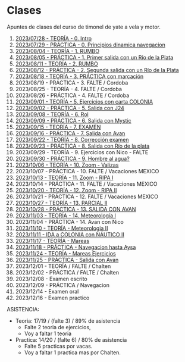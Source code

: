 # Clases

Apuntes de clases del curso de timonel de yate a vela y motor.

1. [2023/07/28 - TEORÍA - 0. Intro](./clases/20230728/README.md)
2. [2023/07/29 - PRÁCTICA - 0. Principios dinamica navegacion](./clases/20230729/README.md)
3. [2023/08/04 - TEORÍA - 1. RUMBO](./clases/20230804/README.md)
4. [2023/08/05 - PRÁCTICA - 1. Primer salida con un Río de la Plata](./clases/20230805/README.md)
5. [2023/08/11 - TEORÍA - 2. RUMBO](./clases/20230811/README.md)
6. [2023/08/12 - PRÁCTICA - 2. Segunda salida con un Río de la Plata](./clases/20230812/README.md)
7. [2023/08/18 - TEORÍA - 3. PRÁCTICA con marcación](./clases/20230818/README.md)
8. 2023/08/19 - PRÁCTICA - 3. FALTE / Cordoba
9. 2023/08/25 - TEORÍA - 4. FALTE / Cordoba
10. 2023/08/26 - PRÁCTICA - 4. FALTE / Cordoba
11. [2023/09/01 - TEORÍA - 5. Ejercicios con carta COLONIA](./clases/20230901/README.md)
12. [2023/09/02 - PRÁCTICA - 5. Salida con J24 ](./clases/20230902/README.md)
13. [2023/09/08 - TEORÍA - 6. Rol ](./clases/20230908/README.md)
14. [2023/09/09 - PRÁCTICA - 6. Salida con Mystic ](./clases/20230909/README.md)
15. [2023/09/15 - TEORÍA - 7. EXAMEN](./clases/20230915/README.md)
16. [2023/09/16 - PRÁCTICA - 7. Salida con Avan](./clases/20230916/README.md)
17. [2023/09/22 - TEORÍA - 8. Corrección examen](./clases/20230922/README.md)
18. [2023/09/23 - PRÁCTICA - 8. Salida con Río de la plata ](./clases/20230923/README.md)
19. 2023/09/29 - TEORÍA - 9. Ejercicios con Nico - FALTE
20. [2023/09/30 - PRÁCTICA - 9. Hombre al agua?](./clases/20230930/README.md)
21. [2023/10/06 - TEORÍA - 10. Zoom - Valizas](./clases/20231006/README.md)
22. 2023/10/07 - PRÁCTICA - 10. FALTE / Vacaciones MEXICO
23. [2023/10/13 - TEORÍA - 11. Zoom - RIPA I](./clases/20231013/README.md)
24. 2023/10/14 - PRÁCTICA - 11. FALTE / Vacaciones MEXICO
25. [2023/10/20 - TEORÍA - 12. Zoom - RIPA II](./clases/20231020/README.md)
26. 2023/10/21 - PRÁCTICA - 12. FALTE / Vacaciones MEXICO
27. [2023/10/27 - TEORÍA - 13. PARCIAL II](./clases/20231027/README.md)
28. [2023/10/28 - PRÁCTICA - 13. SALIDA CON AVAN](./clases/20231028/README.md)
29. [2023/11/03 - TEORÍA - 14. Meteorología I](./clases/20231103/README.md)
30. 2023/11/04 - PRÁCTICA - 14. Avan con Nico
31. [2023/11/10 - TEORÍA - Meteorologia II](./clases/20231110/README.md)
32. [2023/11/11 - IDA a COLONIA con NÁUTICO II](./clases/20231111/README.md)
33. [2023/11/17 - TEORÍA - Mareas](./clases/20231117/README.md)
34. [2023/11/18 - PRÁCTICA - Navegacion hasta Aysa](./clases/20231118/README.md)
35. [2023/11/24 - TEORÍA - Mareas Ejercicios](./clases/20231124/README.md)
36. [2023/11/25 - PRÁCTICA - Salida con Avan](./clases/20231125/README.md)
37. 2023/12/01 - TEORÍA / FALTE / Chalten
38. 2023/12/02 - PRÁCTICA / FALTE / Chalten
39. 2023/12/08 - Examen escrito
40. 2023/12/09 - PRÁCTICA / Navegacion
41. 2023/12/14 - Examen oral
42. 2023/12/16 - Examen practico

ASISTENCIA:
- Teoria: 17/19  / (falte 3) / 89% de asistencia
  - Falte 2 teoria de ejercicios, 
  - Voy a faltar 1 teoria
- Practica: 14/20 / (falte 6) / 80% de asistencia
  - Falte 5 practicas por vacas.
  - Voy a faltar 1 practica mas por Chalten.